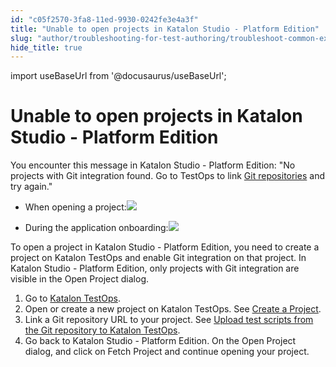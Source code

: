 ```yaml
---
id: "c05f2570-3fa8-11ed-9930-0242fe3e4a3f"
title: "Unable to open projects in Katalon Studio - Platform Edition"
slug: "author/troubleshooting-for-test-authoring/troubleshoot-common-exceptions/unable-to-open-projects-in-katalon-studio---platform-edition"
hide_title: true
---
```

import useBaseUrl from '@docusaurus/useBaseUrl';


# <a id="troubleshooting-9830" class="anchor_top_offset"/><a id="ariaid-title1" class="anchor_top_offset"/>Unable to open projects in Katalon Studio - Platform Edition

<section xmlns="http://www.w3.org/1999/xhtml" className="section condition"><p className="p">You encounter this message  in Katalon Studio - Platform Edition: "No projects with Git integration found. Go to TestOps to link <a className="xref j-external-link" href="https://docs.katalon.com/docs/organize/upload-test-scripts-from-the-git-repository-to-katalon-testops" target="_blank">Git repositories</a> and try again."</p><ul className="ul"><li className="li"><p className="p">When opening a project:<img className="image" width={700} src={useBaseUrl("/f53ded60-3faa-11ed-9930-0242fe3e4a3f.png")} /></p></li><li className="li"><p className="p">During the application onboarding:<img className="image" width={500} src={useBaseUrl("/f5423320-3faa-11ed-9930-0242fe3e4a3f.png")} /></p></li></ul></section> 
<div xmlns="http://www.w3.org/1999/xhtml" className="bodydiv troubleSolution"><section className="section cause"><p className="p">To open a project  in Katalon Studio - Platform Edition, you need to create a project on Katalon TestOps and enable Git integration on that project. In Katalon Studio - Platform Edition, only projects with Git integration are visible in the <span className="ph uicontrol">Open Project</span> dialog.</p></section><section className="section remedy"><ol className="ol steps"><li className="li step"><span className="ph cmd">Go to <a className="xref j-external-link" href="https://testops.katalon.io/" target="_blank">Katalon TestOps</a>.</span></li><li className="li step"><span className="ph cmd">Open or create a new project on Katalon TestOps. See <a className="xref" href="#">Create a Project</a>.</span></li><li className="li step"><span className="ph cmd">Link a Git repository URL to your project. See <a className="xref" href="/docs/organize/upload-test-scripts-from-the-git-repository-to-katalon-testops">Upload test scripts from the Git repository to <span className="ph">Katalon TestOps</span></a>.</span></li><li className="li step"><span className="ph cmd">Go back to Katalon Studio - Platform Edition. On the <span className="ph uicontrol">Open Project</span> dialog, and click on <span className="ph uicontrol">Fetch Project</span> and continue opening your project.</span></li></ol></section></div>

